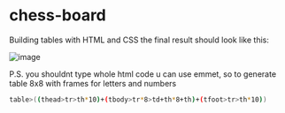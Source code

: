 # chess-board
Building tables with HTML and CSS
the final result should look like this:

![image](https://github.com/user-attachments/assets/d5d71034-9167-41da-8ec1-f6a00ad91565)

P.S. you shouldnt type whole html code u can use emmet, so to generate table 8x8 with frames for letters and numbers
```bash
table>((thead>tr>th*10)+(tbody>tr*8>td+th*8+th)+(tfoot>tr>th*10))
```
